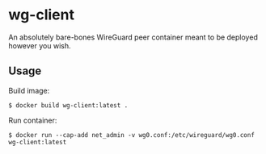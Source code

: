 # wg-client

An absolutely bare-bones WireGuard peer container meant to be deployed however you wish.

## Usage

Build image:

    $ docker build wg-client:latest .

Run container:

    $ docker run --cap-add net_admin -v wg0.conf:/etc/wireguard/wg0.conf wg-client:latest
